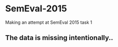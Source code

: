 # SemEval-2015
Making an attempt at SemEval 2015 task 1 

## The data is missing intentionally.. ##
